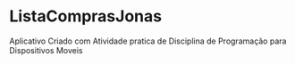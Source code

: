 ListaComprasJonas
=================

Aplicativo Criado com Atividade pratica de Disciplina de Programação para Dispositivos Moveis
